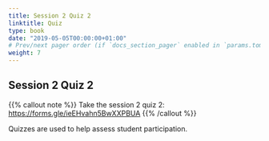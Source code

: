 ```yaml
---
title: Session 2 Quiz 2
linktitle: Quiz
type: book
date: "2019-05-05T00:00:00+01:00"
# Prev/next pager order (if `docs_section_pager` enabled in `params.toml`)
weight: 7
---
```


## Session 2 Quiz 2


{{% callout note %}}
Take the session 2 quiz 2: https://forms.gle/ieEHvahn5BwXXPBUA
{{% /callout %}}

Quizzes are used to help assess student participation.